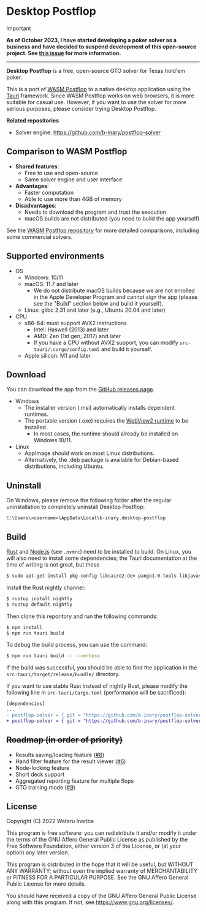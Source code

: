 # Desktop Postflop

> [!IMPORTANT]
> **As of October 2023, I have started developing a poker solver as a business and have decided to suspend development of this open-source project. See [this issue] for more information.**

[this issue]: https://github.com/b-inary/postflop-solver/issues/46

---

**Desktop Postflop** is a free, open-source GTO solver for Texas hold'em poker.

This is a port of [WASM Postflop] to a native desktop application using the [Tauri] framework.
Since WASM Postflop works on web browsers, it is more suitable for casual use.
However, if you want to use the solver for more serious purposes, please consider trying Desktop Postflop.

[WASM Postflop]: https://github.com/b-inary/wasm-postflop
[Tauri]: https://tauri.app/

**Related repositories**
- Solver engine: https://github.com/b-inary/postflop-solver

## Comparison to WASM Postflop

- **Shared features**:
  - Free to use and open-source
  - Same solver engine and user interface
- **Advantages**:
  - Faster computation
  - Able to use more than 4GB of memory
- **Disadvantages**:
  - Needs to download the program and trust the execution
  - macOS builds are not distributed (you need to build the app yourself)

See the [WASM Postflop repository] for more detailed comparisons, including some commercial solvers.

[WASM Postflop repository]: https://github.com/b-inary/wasm-postflop#comparison

## Supported environments

- OS
  - Windows: 10/11
  - macOS: 11.7 and later
    - We do not distribute macOS builds because we are not enrolled in the Apple Developer Program and cannot sign the app (please see the "Build" section below and build it yourself).
  - Linux: glibc 2.31 and later (e.g., Ubuntu 20.04 and later)
- CPU
  - x86-64: must support AVX2 instructions
    - Intel: Haswell (2013) and later
    - AMD: Zen (1st gen; 2017) and later
    - If you have a CPU without AVX2 support, you can modify `src-tauri/.cargo/config.toml` and build it yourself.
  - Apple silicon: M1 and later

## Download

You can download the app from the [GitHub releases page].

[GitHub releases page]: https://github.com/b-inary/desktop-postflop/releases

- Windows
  - The installer version (.msi) automatically installs dependent runtimes.
  - The portable version (.exe) requires the [WebView2 runtime] to be installed.
    - In most cases, the runtime should already be installed on Windows 10/11.
- Linux
  - AppImage should work on most Linux distributions.
  - Alternatively, the .deb package is available for Debian-based distributions, including Ubuntu.

[WebView2 runtime]: https://developer.microsoft.com/en-us/microsoft-edge/webview2/#download-section

## Uninstall

On Windows, please remove the following folder after the regular uninstallation to completely uninstall Desktop Postflop:

```
C:\Users\<username>\AppData\Local\b-inary.desktop-postflop
```

## Build

[Rust] and [Node.js] (see `.nvmrc`) need to be installed to build.
On Linux, you will also need to install some dependencies; the Tauri
documentation at the time of writing is not great, but these

```sh
$ sudo apt-get install pkg-config libcairo2-dev pango1.0-tools libjavascriptcoregtk-4.0-dev libgdk-pixbuf2.0-0 libgtk-3-dev libsoup2.4-dev libwebkit2gtk-4.0-dev librsvg2-bin librsvg2-dev
```

Install the Rust nightly channel:

```sh
$ rustup install nightly
$ rustup default nightly
```

Then clone this reporitory and run the following commands:

```sh
$ npm install
$ npm run tauri build
```

To debug the build process, you can use the command:

```sh
$ npm run tauri build -- --verbose
```

If the build was successful, you should be able to find the application in the `src-tauri/target/release/bundle/` directory.

If you want to use stable Rust instead of nightly Rust, please modify the following line in `src-tauri/Cargo.toml` (performance will be sacrificed):

```diff
[dependencies]
...
- postflop-solver = { git = "https://github.com/b-inary/postflop-solver", features = ["custom-alloc"] }
+ postflop-solver = { git = "https://github.com/b-inary/postflop-solver" }
```

[Rust]: https://www.rust-lang.org/learn/get-started
[Node.js]: https://nodejs.org/en/
[Tauri documentation]: https://tauri.app/v1/guides/getting-started/prerequisites/#setting-up-linux

## ~~Roadmap (in order of priority)~~

- Results saving/loading feature ([#8](https://github.com/b-inary/desktop-postflop/issues/8))
- Hand filter feature for the result viewer ([#6](https://github.com/b-inary/desktop-postflop/issues/6))
- Node-locking feature
- Short deck support
- Aggregated reporting feature for multiple flops
- GTO training mode ([#9](https://github.com/b-inary/desktop-postflop/issues/9))

## License

Copyright (C) 2022 Wataru Inariba

This program is free software: you can redistribute it and/or modify it under the terms of the GNU Affero General Public License as published by the Free Software Foundation, either version 3 of the License, or (at your option) any later version.

This program is distributed in the hope that it will be useful, but WITHOUT ANY WARRANTY; without even the implied warranty of MERCHANTABILITY or FITNESS FOR A PARTICULAR PURPOSE.  See the GNU Affero General Public License for more details.

You should have received a copy of the GNU Affero General Public License along with this program.  If not, see <https://www.gnu.org/licenses/>.
